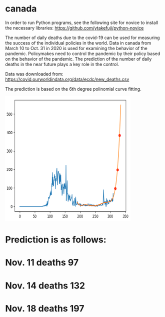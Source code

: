 # canada
In order to run Python programs, see the following site for novice to install the necessary libraries:
https://github.com/ytakefuji/python-novice

The number of daily deaths due to the covid-19 can be used for measuring the success of the individual policies in the world.  Data in canada from March 10 to Oct. 31 in 2020 is used for examining the behavior of the pandemic. Policymakes need to control the pandemic by their policy based on the behavior of the pandemic. The prediction of the number of daily deaths in the near future plays a key role in the control.

Data was downloaded from:
 https://covid.ourworldindata.org/data/ecdc/new_deaths.csv

The prediction is based on the 6th degree polinomial curve fitting.

<img src='./canada.png' width=400 height=400>

# Prediction is as follows:
# Nov. 11 deaths 97
# Nov. 14 deaths 132
# Nov. 18 deaths 197
